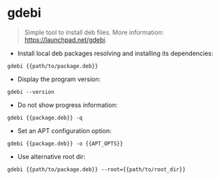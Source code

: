 # gdebi

> Simple tool to install deb files.
> More information: <https://launchpad.net/gdebi>.

- Install local deb packages resolving and installing its dependencies:

`gdebi {{path/to/package.deb}}`

- Display the program version:

`gdebi --version`

- Do not show progress information:

`gdebi {{package.deb}} -q`

- Set an APT configuration option:

`gdebi {{package.deb}} -o {{APT_OPTS}}`

- Use alternative root dir:

`gdebi {{path/to/package.deb}} --root={{path/to/root_dir}}`
